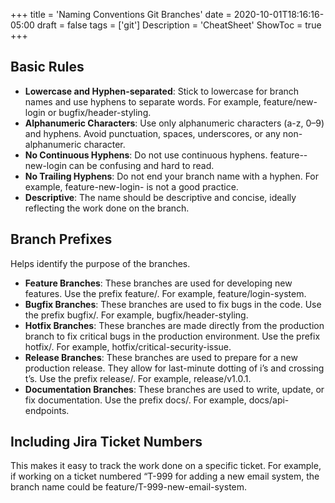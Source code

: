 +++
title = 'Naming Conventions Git Branches'
date = 2020-10-01T18:16:16-05:00
draft = false
tags = ['git']
Description = 'CheatSheet'
ShowToc = true
+++

## Basic Rules
- **Lowercase and Hyphen-separated**: Stick to lowercase for branch names and use hyphens to separate words. For example, feature/new-login or bugfix/header-styling.
- **Alphanumeric Characters**: Use only alphanumeric characters (a-z, 0–9) and hyphens. Avoid punctuation, spaces, underscores, or any non-alphanumeric character.
- **No Continuous Hyphens**: Do not use continuous hyphens. feature--new-login can be confusing and hard to read.
- **No Trailing Hyphens**: Do not end your branch name with a hyphen. For example, feature-new-login- is not a good practice.
- **Descriptive**: The name should be descriptive and concise, ideally reflecting the work done on the branch.

## Branch Prefixes
Helps identify the purpose of the branches.  
- **Feature Branches**: These branches are used for developing new features. Use the prefix feature/. For example, feature/login-system.
- **Bugfix Branches**: These branches are used to fix bugs in the code. Use the prefix bugfix/. For example, bugfix/header-styling.
- **Hotfix Branches**: These branches are made directly from the production branch to fix critical bugs in the production environment. Use the prefix hotfix/. For example, hotfix/critical-security-issue.
- **Release Branches**: These branches are used to prepare for a new production release. They allow for last-minute dotting of i’s and crossing t’s. Use the prefix release/. For example, release/v1.0.1.
- **Documentation Branches**: These branches are used to write, update, or fix documentation. Use the prefix docs/. For example, docs/api-endpoints.

## Including Jira Ticket Numbers
This makes it easy to track the work done on a specific ticket. For example, if working on a ticket numbered “T-999 for adding a new email system, the branch name could be feature/T-999-new-email-system.




